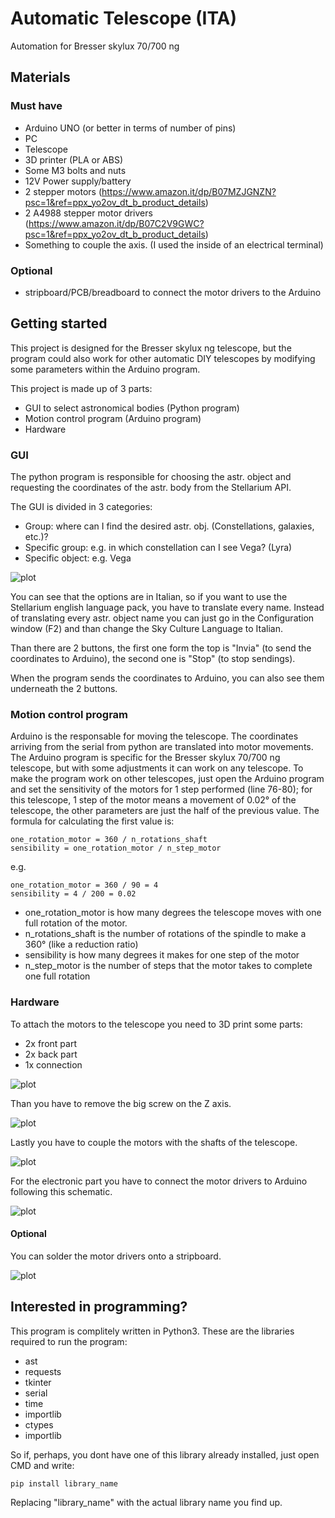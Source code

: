 # Automatic Telescope (ITA)
Automation for Bresser skylux 70/700 ng

## Materials
### Must have
* Arduino UNO (or better in terms of number of pins)
* PC
* Telescope
* 3D printer (PLA or ABS)
* Some M3 bolts and nuts
* 12V Power supply/battery
* 2 stepper motors (https://www.amazon.it/dp/B07MZJGNZN?psc=1&ref=ppx_yo2ov_dt_b_product_details)
* 2 A4988 stepper motor drivers (https://www.amazon.it/dp/B07C2V9GWC?psc=1&ref=ppx_yo2ov_dt_b_product_details)
* Something to couple the axis. (I used the inside of an electrical terminal)

### Optional
* stripboard/PCB/breadboard to connect the motor drivers to the Arduino

## Getting started
This project is designed for the Bresser skylux ng telescope, but the program could also work for other automatic DIY telescopes by modifying some parameters within the Arduino program.

This project is made up of 3 parts:
* GUI to select astronomical bodies (Python program)
* Motion control program (Arduino program)
* Hardware

### GUI
The python program is responsible for choosing the astr. object and requesting the coordinates of the astr. body from the Stellarium API.

The GUI is divided in 3 categories:
* Group: where can I find the desired astr. obj. (Constellations, galaxies, etc.)?
* Specific group: e.g. in which constellation can I see Vega? (Lyra)
* Specific object: e.g. Vega

![plot](./Img/GUI.png)

You can see that the options are in Italian, so if you want to use the Stellarium english language pack, you have to translate every name.
Instead of translating every astr. object name you can just go in the Configuration window (F2) and than change the Sky Culture Language to Italian.

Than there are 2 buttons, the first one form the top is "Invia" (to send the coordinates to Arduino), the second one is "Stop" (to stop sendings).

When the program sends the coordinates to Arduino, you can also see them underneath the 2 buttons.

### Motion control program
Arduino is the responsable for moving the telescope.
The coordinates arriving from the serial from python are translated into motor movements.
The Arduino program is specific for the Bresser skylux 70/700 ng telescope, but with some adjustments it can work on any telescope.
To make the program work on other telescopes, just open the Arduino program and set the sensitivity of the motors for 1 step performed (line 76-80);
for this telescope, 1 step of the motor means a movement of 0.02° of the telescope, the other parameters are just the half of the previous value.
The formula for calculating the first value is:
```
one_rotation_motor = 360 / n_rotations_shaft
sensibility = one_rotation_motor / n_step_motor
```
e.g.
```
one_rotation_motor = 360 / 90 = 4
sensibility = 4 / 200 = 0.02
```
* one_rotation_motor is how many degrees the telescope moves with one full rotation of the motor.
* n_rotations_shaft is the number of rotations of the spindle to make a 360° (like a reduction ratio)
* sensibility is how many degrees it makes for one step of the motor
* n_step_motor is the number of steps that the motor takes to complete one full rotation

### Hardware
To attach the motors to the telescope you need to 3D print some parts:
* 2x front part
* 2x back part
* 1x connection

![plot](./Img/Parts.jpeg?raw=true)

Than you have to remove the big screw on the Z axis.

![plot](./Img/Remove.jpeg?raw=true)

Lastly you have to couple the motors with the shafts of the telescope.

![plot](./Img/Coupler.jpeg?raw=true)

For the electronic part you have to connect the motor drivers to Arduino following this schematic.

![plot](./Img/Scheme.png)

#### Optional
You can solder the motor drivers onto a stripboard.

![plot](./Img/Electronics.jpeg?raw=true)

## Interested in programming?
This program is complitely written in Python3.
These are the libraries required to run the program:

* ast
* requests
* tkinter
* serial
* time
* importlib
* ctypes
* importlib

So if, perhaps, you dont have one of this library already installed, just open CMD and write:
```
pip install library_name
```
Replacing "library_name" with the actual library name you find up.
